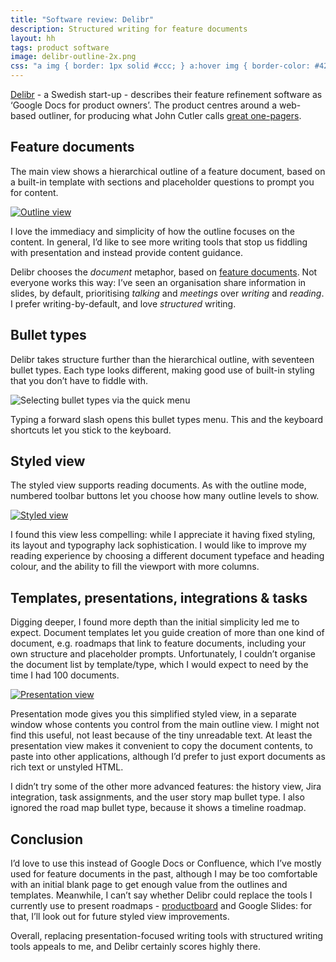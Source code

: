 ```yaml
---
title: "Software review: Delibr"
description: Structured writing for feature documents
layout: hh
tags: product software
image: delibr-outline-2x.png
css: "a img { border: 1px solid #ccc; } a:hover img { border-color: #428bca; }"
---
```


[Delibr](https://www.delibr.com/) - a Swedish start-up - describes their feature refinement software as ‘Google Docs for product owners’.
The product centres around a web-based outliner, for producing what John Cutler calls 
[great one-pagers](https://medium.com/@johnpcutler/great-one-pagers-592ebbaf80ec).

## Feature documents

The main view shows a hierarchical outline of a feature document, based on a built-in template with sections and placeholder questions to prompt you for content.

<a href="delibr-outline-2x.png"><img src="delibr-outline.png" srcset="delibr-outline-2x.png 2x" alt="Outline view"></a>

I love the immediacy and simplicity of how the outline focuses on the content.
In general, I’d like to see more writing tools that stop us fiddling with presentation and instead provide content guidance.

Delibr chooses the _document_ metaphor, based on 
[feature documents](https://blog.delibr.com/the-dethroning-of-the-prd-by-agile-feature-documents/).
Not everyone works this way: I’ve seen an organisation share information in slides, by default, prioritising _talking_ and _meetings_ over _writing_ and _reading_.
I prefer writing-by-default, and love _structured_ writing.

## Bullet types

Delibr takes structure further than the hierarchical outline, with seventeen bullet types.
Each type looks different, making good use of built-in styling that you don’t have to fiddle with.

<img src="delibr-bullet-types.png" srcset="delibr-bullet-types-2x.png 2x" alt="Selecting bullet types via the quick menu">

Typing a forward slash opens this bullet types menu.
This and the keyboard shortcuts let you stick to the keyboard.

## Styled view

The styled view supports reading documents.
As with the outline mode, numbered toolbar buttons let you choose how many outline levels to show.

<a href="delibr-styled-2x.png"><img src="delibr-styled.png" srcset="delibr-styled-2x.png 2x" alt="Styled view"></a>

I found this view less compelling: while I appreciate it having fixed styling, its layout and typography lack sophistication.
I would like to improve my reading experience by choosing a different document typeface and heading colour, and the ability to fill the viewport with more columns.

## Templates, presentations, integrations & tasks

Digging deeper, I found more depth than the initial simplicity led me to expect.
Document templates let you guide creation of more than one kind of document, e.g. roadmaps that link to feature documents, including your own structure and placeholder prompts.
Unfortunately, I couldn’t organise the document list by template/type, which I would expect to need by the time I had 100 documents.

<a href="delibr-presentation-2x.png"><img src="delibr-presentation.png" srcset="delibr-presentation-2x.png 2x" alt="Presentation view"></a>

Presentation mode gives you this simplified styled view, in a separate window whose contents you control from the main outline view.
I might not find this useful, not least because of the tiny unreadable text.
At least the presentation view makes it convenient to copy the document contents, to paste into other applications, although I’d prefer to just export documents as rich text or unstyled HTML.

I didn’t try some of the other more advanced features: the history view, Jira integration, task assignments, and the user story map bullet type.
I also ignored the road map bullet type, because it shows a timeline roadmap.

## Conclusion

I’d love to use this instead of Google Docs or Confluence, which I’ve mostly used for feature documents in the past, although I may be too comfortable with an initial blank page to get enough value from the outlines and templates.
Meanwhile, I can’t say whether Delibr could replace the tools I currently use to present roadmaps - 
[productboard](productboard-roadmaps-review) and Google Slides:
for that, I’ll look out for future styled view improvements.

Overall, replacing presentation-focused writing tools with structured writing tools appeals to me, and Delibr certainly scores highly there.
